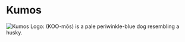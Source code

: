 # Kumos

![Kumos Logo: (KOO-mōs) is a pale periwinkle-blue dog resembling a husky.](https://raw.githubusercontent.com/UnionPAC/kumos/Kumos.webp)

